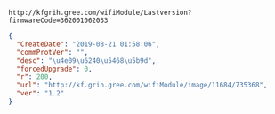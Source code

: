 `http://kfgrih.gree.com/wifiModule/Lastversion?firmwareCode=362001062033`

```json
{
  "CreateDate": "2019-08-21 01:58:06",
  "commProtVer": "",
  "desc": "\u4e09\u6240\u5468\u5b9d",
  "forcedUpgrade": 0,
  "r": 200,
  "url": "http://kf.grih.gree.com/wifiModule/image/11684/735368",
  "ver": "1.2"
}
```